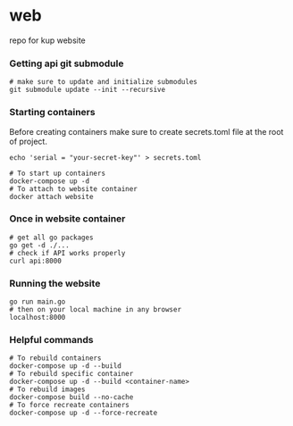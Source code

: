 # web
repo for kup website

### Getting api git submodule
```
# make sure to update and initialize submodules
git submodule update --init --recursive
```

### Starting containers
Before creating containers make sure to create secrets.toml file at the root of project.

```
echo 'serial = "your-secret-key"' > secrets.toml
```

```
# To start up containers 
docker-compose up -d
# To attach to website container
docker attach website
```

### Once in website container
```
# get all go packages
go get -d ./...
# check if API works properly
curl api:8000
```

### Running the website
```
go run main.go
# then on your local machine in any browser
localhost:8000
```

### Helpful commands
```
# To rebuild containers
docker-compose up -d --build
# To rebuild specific container
docker-compose up -d --build <container-name>
# To rebuild images
docker-compose build --no-cache
# To force recreate containers
docker-compose up -d --force-recreate
```
